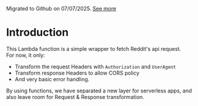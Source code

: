 Migrated to Github on 07/07/2025. [See more](https://aws.amazon.com/blogs/devops/how-to-migrate-your-aws-codecommit-repository-to-another-git-provider/)

# Introduction
This Lambda function is a simple wrapper to fetch Reddit's api request.  
For now, it only: 
- Transform the request Headers with `Authorization` and `UserAgent`
- Transform response Headers to allow CORS policy
- And very basic error handling.

By using functions, we have separated a new layer for serverless apps, and also leave room for Request & Response transformation.
